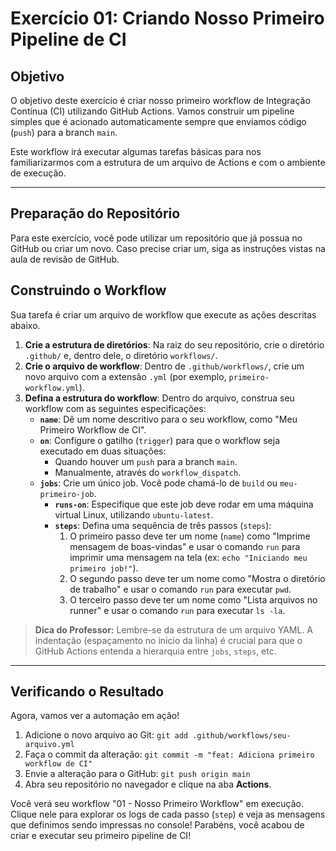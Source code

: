# Exercício 01: Criando Nosso Primeiro Pipeline de CI

## Objetivo

O objetivo deste exercício é criar nosso primeiro workflow de Integração Contínua (CI) utilizando GitHub Actions. Vamos construir um pipeline simples que é acionado automaticamente sempre que enviamos código (`push`) para a branch `main`.

Este workflow irá executar algumas tarefas básicas para nos familiarizarmos com a estrutura de um arquivo de Actions e com o ambiente de execução.

---

## Preparação do Repositório

Para este exercício, você pode utilizar um repositório que já possua no GitHub ou criar um novo. Caso precise criar um, siga as instruções vistas na aula de  revisão de GitHub.

## Construindo o Workflow

Sua tarefa é criar um arquivo de workflow que execute as ações descritas abaixo.

1.  **Crie a estrutura de diretórios**: Na raiz do seu repositório, crie o diretório `.github/` e, dentro dele, o diretório `workflows/`.
2.  **Crie o arquivo de workflow**: Dentro de `.github/workflows/`, crie um novo arquivo com a extensão `.yml` (por exemplo, `primeiro-workflow.yml`).
3.  **Defina a estrutura do workflow**: Dentro do arquivo, construa seu workflow com as seguintes especificações:
    *   **`name`**: Dê um nome descritivo para o seu workflow, como "Meu Primeiro Workflow de CI".
    *   **`on`**: Configure o gatilho (`trigger`) para que o workflow seja executado em duas situações:
        *   Quando houver um `push` para a branch `main`.
        *   Manualmente, através do `workflow_dispatch`.
    *   **`jobs`**: Crie um único job. Você pode chamá-lo de `build` ou `meu-primeiro-job`.
        *   **`runs-on`**: Especifique que este job deve rodar em uma máquina virtual Linux, utilizando `ubuntu-latest`.
        *   **`steps`**: Defina uma sequência de três passos (`steps`):
            1.  O primeiro passo deve ter um nome (`name`) como "Imprime mensagem de boas-vindas" e usar o comando `run` para imprimir uma mensagem na tela (ex: `echo "Iniciando meu primeiro job!"`).
            2.  O segundo passo deve ter um nome como "Mostra o diretório de trabalho" e usar o comando `run` para executar `pwd`.
            3.  O terceiro passo deve ter um nome como "Lista arquivos no runner" e usar o comando `run` para executar `ls -la`.

> **Dica do Professor:** Lembre-se da estrutura de um arquivo YAML. A indentação (espaçamento no início da linha) é crucial para que o GitHub Actions entenda a hierarquia entre `jobs`, `steps`, etc.

---

## Verificando o Resultado

Agora, vamos ver a automação em ação!

1.  Adicione o novo arquivo ao Git: `git add .github/workflows/seu-arquivo.yml`
2.  Faça o commit da alteração: `git commit -m "feat: Adiciona primeiro workflow de CI"`
3.  Envie a alteração para o GitHub: `git push origin main`
4.  Abra seu repositório no navegador e clique na aba **Actions**.

Você verá seu workflow "01 - Nosso Primeiro Workflow" em execução. Clique nele para explorar os logs de cada passo (`step`) e veja as mensagens que definimos sendo impressas no console! Parabéns, você acabou de criar e executar seu primeiro pipeline de CI!